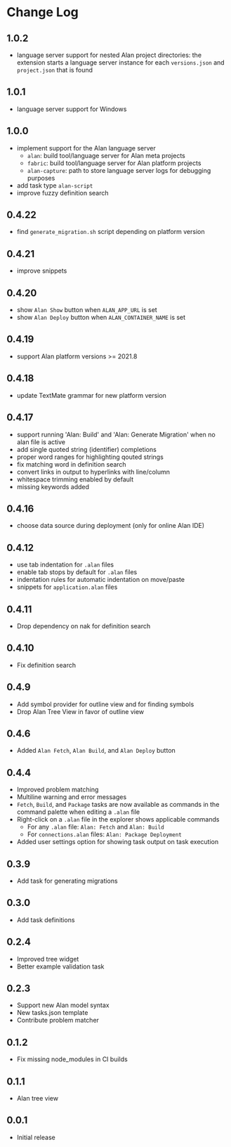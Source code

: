 # Change Log

## 1.0.2
- language server support for nested Alan project directories: the extension starts a language server instance for each `versions.json` and `project.json` that is found

## 1.0.1
- language server support for Windows

## 1.0.0
- implement support for the Alan language server
  - `alan`: build tool/language server for Alan meta projects
  - `fabric`: build tool/language server for Alan platform projects
  - `alan-capture`: path to store language server logs for debugging purposes
- add task type `alan-script`
- improve fuzzy definition search

## 0.4.22
- find `generate_migration.sh` script depending on platform version

## 0.4.21
- improve snippets

## 0.4.20
- show `Alan Show` button when `ALAN_APP_URL` is set
- show `Alan Deploy` button when `ALAN_CONTAINER_NAME` is set

## 0.4.19
- support Alan platform versions >= 2021.8

## 0.4.18
- update TextMate grammar for new platform version

## 0.4.17
- support running 'Alan: Build' and 'Alan: Generate Migration' when no alan file is active
- add single quoted string (identifier) completions
- proper word ranges for highlighting qouted strings
- fix matching word in definition search
- convert links in output to hyperlinks with line/column
- whitespace trimming enabled by default
- missing keywords added

## 0.4.16
- choose data source during deployment (only for online Alan IDE)

## 0.4.12
- use tab indentation for `.alan` files
- enable tab stops by default for `.alan` files
- indentation rules for automatic indentation on move/paste
- snippets for `application.alan` files

## 0.4.11
- Drop dependency on nak for definition search

## 0.4.10
- Fix definition search

## 0.4.9
- Add symbol provider for outline view and for finding symbols
- Drop Alan Tree View in favor of outline view

## 0.4.6
- Added `Alan Fetch`, `Alan Build`, and `Alan Deploy` button

## 0.4.4
- Improved problem matching
- Multiline warning and error messages
- `Fetch`, `Build`, and `Package` tasks are now available as commands in the command palette when editing a `.alan` file
- Right-click on a `.alan` file in the explorer shows applicable commands
  - For any `.alan` file: `Alan: Fetch` and `Alan: Build`
  - For `connections.alan` files: `Alan: Package Deployment`
- Added user settings option for showing task output on task execution

## 0.3.9
- Add task for generating migrations

## 0.3.0
- Add task definitions

## 0.2.4
- Improved tree widget
- Better example validation task

## 0.2.3
- Support new Alan model syntax
- New tasks.json template
- Contribute problem matcher

## 0.1.2
- Fix missing node_modules in CI builds

## 0.1.1
- Alan tree view

## 0.0.1
- Initial release
